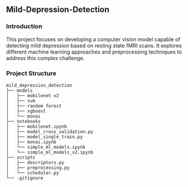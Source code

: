 ## Mild-Depression-Detection

### Introduction

This project focuses on developing a computer vision model capable of detecting mild depression based on resting state fMRI scans. It explores different machine learning approaches and preprocessing techniques to address this complex challenge.


### Project Structure

```
mild_depression_detection
├── models
│   ├── mobilenet v2
│   ├── svm
│   ├── random forest
│   ├── xgboost
│   └── monai
├── notebooks
│   ├── mobilenet.ipynb
│   ├── model_cross_validation.py
│   ├── model_single_train.py
│   ├── monai.ipynb
│   └── simple_ml_models.ipynb
│   └── simple_ml_models_v2.ipynb
├── scripts
│   ├── descriptors.py
│   ├── preprocessing.py
│   └── scheduler.py
└── .gitignore
```
